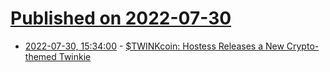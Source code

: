 # [Published on 2022-07-30](index.md)

* [2022-07-30, 15:34:00](https://idle.slashdot.org/story/22/07/30/0230257/twinkcoin-hostess-releases-a-new-crypto-themed-twinkie?utm_source=rss1.0mainlinkanon&utm_medium=feed) - [$TWINKcoin: Hostess Releases a New Crypto-themed Twinkie](https://idle.slashdot.org/story/22/07/30/0230257/twinkcoin-hostess-releases-a-new-crypto-themed-twinkie?utm_source=rss1.0mainlinkanon&utm_medium=feed)
